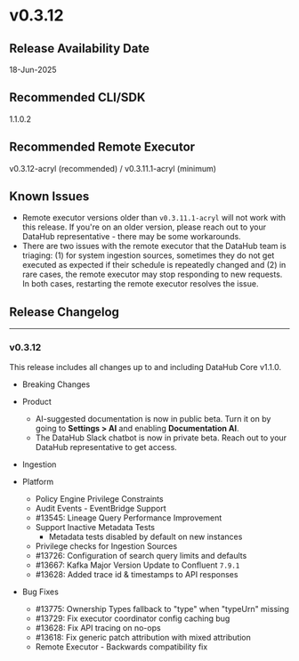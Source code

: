 # v0.3.12

## Release Availability Date

18-Jun-2025

## Recommended CLI/SDK

1.1.0.2

## Recommended Remote Executor

v0.3.12-acryl (recommended) / v0.3.11.1-acryl (minimum)

## Known Issues

- Remote executor versions older than `v0.3.11.1-acryl` will not work with this release. If you're on an older version, please reach out to your DataHub representative - there may be some workarounds.
- There are two issues with the remote executor that the DataHub team is triaging: (1) for system ingestion sources, sometimes they do not get executed as expected if their schedule is repeatedly changed and (2) in rare cases, the remote executor may stop responding to new requests. In both cases, restarting the remote executor resolves the issue.

## Release Changelog

---

### v0.3.12

This release includes all changes up to and including DataHub Core v1.1.0.

- Breaking Changes

- Product

  - AI-suggested documentation is now in public beta. Turn it on by going to **Settings > AI** and enabling **Documentation AI**.
  - The DataHub Slack chatbot is now in private beta. Reach out to your DataHub representative to get access.

- Ingestion

- Platform

  - Policy Engine Privilege Constraints
  - Audit Events - EventBridge Support
  - #13545: Lineage Query Performance Improvement
  - Support Inactive Metadata Tests
    - Metadata tests disabled by default on new instances
  - Privilege checks for Ingestion Sources
  - #13726: Configuration of search query limits and defaults
  - #13667: Kafka Major Version Update to Confluent `7.9.1`
  - #13628: Added trace id & timestamps to API responses

- Bug Fixes

  - #13775: Ownership Types fallback to "type" when "typeUrn" missing
  - #13729: Fix executor coordinator config caching bug
  - #13628: Fix API tracing on no-ops
  - #13618: Fix generic patch attribution with mixed attribution
  - Remote Executor - Backwards compatibility fix
